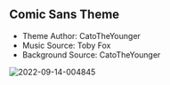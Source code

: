 ## Comic Sans Theme ##
- Theme Author: CatoTheYounger 
- Music Source: Toby Fox
- Background Source: CatoTheYounger

![2022-09-14-004845](https://user-images.githubusercontent.com/82458228/190029552-ac4cbe3b-b675-42e2-8314-4eb75d9474da.png)
